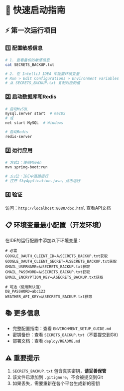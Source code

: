 # 🚀 快速启动指南

## ⚡ 第一次运行项目

### 1️⃣ 配置敏感信息

```bash
# 1. 查看备份的敏感信息
cat SECRETS_BACKUP.txt

# 2. 在 IntelliJ IDEA 中配置环境变量
# Run > Edit Configurations > Environment variables
# 从 SECRETS_BACKUP.txt 复制对应的值
```

### 2️⃣ 启动数据库和Redis

```bash
# 启动MySQL
mysql.server start  # macOS
# 或
net start MySQL  # Windows

# 启动Redis
redis-server
```

### 3️⃣ 运行应用

```bash
# 方式1：使用Maven
mvn spring-boot:run

# 方式2：IDE中直接运行
# 打开 SkyApplication.java，点击运行
```

### 4️⃣ 验证

访问：`http://localhost:8080/doc.html` 查看API文档

## 📋 环境变量最小配置（开发环境）

在IDE的运行配置中添加以下环境变量：

```properties
# 必需
GOOGLE_OAUTH_CLIENT_ID=从SECRETS_BACKUP.txt获取
GOOGLE_OAUTH_CLIENT_SECRET=从SECRETS_BACKUP.txt获取
GMAIL_USERNAME=从SECRETS_BACKUP.txt获取
GMAIL_PASSWORD=从SECRETS_BACKUP.txt获取
EMAIL_ENCRYPTION_KEY=从SECRETS_BACKUP.txt获取

# 可选（使用默认值）
DB_PASSWORD=abc123
WEATHER_API_KEY=从SECRETS_BACKUP.txt获取
```

## 📚 更多信息

- 完整配置指南：查看 `ENVIRONMENT_SETUP_GUIDE.md`
- 密钥备份：查看 `SECRETS_BACKUP.txt`（不要提交到Git）
- 部署文档：查看 `deploy/README.md`

## ⚠️ 重要提示

1. `SECRETS_BACKUP.txt` 包含真实密钥，**请妥善保管**
2. 该文件已添加到 `.gitignore`，不会被提交到Git
3. 如果丢失，需要重新在各个平台生成新的密钥

